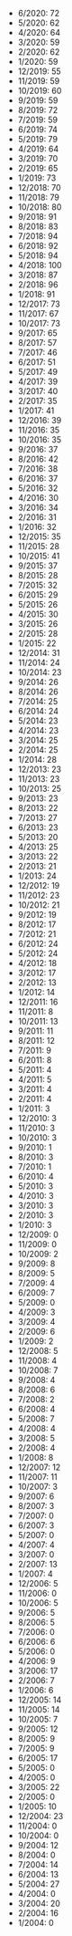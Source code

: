 *  6/2020: 72
*  5/2020: 62
*  4/2020: 64
*  3/2020: 59
*  2/2020: 62
*  1/2020: 59
*  12/2019: 55
*  11/2019: 59
*  10/2019: 60
*  9/2019: 59
*  8/2019: 72
*  7/2019: 59
*  6/2019: 74
*  5/2019: 79
*  4/2019: 64
*  3/2019: 70
*  2/2019: 65
*  1/2019: 73
*  12/2018: 70
*  11/2018: 79
*  10/2018: 80
*  9/2018: 91
*  8/2018: 83
*  7/2018: 94
*  6/2018: 92
*  5/2018: 94
*  4/2018: 100
*  3/2018: 87
*  2/2018: 96
*  1/2018: 91
*  12/2017: 73
*  11/2017: 67
*  10/2017: 73
*  9/2017: 65
*  8/2017: 57
*  7/2017: 46
*  6/2017: 51
*  5/2017: 49
*  4/2017: 39
*  3/2017: 40
*  2/2017: 35
*  1/2017: 41
*  12/2016: 39
*  11/2016: 35
*  10/2016: 35
*  9/2016: 37
*  8/2016: 42
*  7/2016: 38
*  6/2016: 37
*  5/2016: 32
*  4/2016: 30
*  3/2016: 34
*  2/2016: 31
*  1/2016: 32
*  12/2015: 35
*  11/2015: 28
*  10/2015: 41
*  9/2015: 37
*  8/2015: 28
*  7/2015: 32
*  6/2015: 29
*  5/2015: 26
*  4/2015: 30
*  3/2015: 26
*  2/2015: 28
*  1/2015: 22
*  12/2014: 31
*  11/2014: 24
*  10/2014: 23
*  9/2014: 26
*  8/2014: 26
*  7/2014: 25
*  6/2014: 24
*  5/2014: 23
*  4/2014: 23
*  3/2014: 25
*  2/2014: 25
*  1/2014: 28
*  12/2013: 23
*  11/2013: 23
*  10/2013: 25
*  9/2013: 23
*  8/2013: 22
*  7/2013: 27
*  6/2013: 23
*  5/2013: 20
*  4/2013: 25
*  3/2013: 22
*  2/2013: 21
*  1/2013: 24
*  12/2012: 19
*  11/2012: 23
*  10/2012: 21
*  9/2012: 19
*  8/2012: 17
*  7/2012: 21
*  6/2012: 24
*  5/2012: 24
*  4/2012: 18
*  3/2012: 17
*  2/2012: 13
*  1/2012: 14
*  12/2011: 16
*  11/2011: 8
*  10/2011: 13
*  9/2011: 11
*  8/2011: 12
*  7/2011: 9
*  6/2011: 8
*  5/2011: 4
*  4/2011: 5
*  3/2011: 4
*  2/2011: 4
*  1/2011: 3
*  12/2010: 3
*  11/2010: 3
*  10/2010: 3
*  9/2010: 1
*  8/2010: 3
*  7/2010: 1
*  6/2010: 4
*  5/2010: 3
*  4/2010: 3
*  3/2010: 3
*  2/2010: 3
*  1/2010: 3
*  12/2009: 0
*  11/2009: 0
*  10/2009: 2
*  9/2009: 8
*  8/2009: 5
*  7/2009: 4
*  6/2009: 7
*  5/2009: 0
*  4/2009: 3
*  3/2009: 4
*  2/2009: 6
*  1/2009: 2
*  12/2008: 5
*  11/2008: 4
*  10/2008: 7
*  9/2008: 4
*  8/2008: 6
*  7/2008: 2
*  6/2008: 4
*  5/2008: 7
*  4/2008: 4
*  3/2008: 5
*  2/2008: 4
*  1/2008: 8
*  12/2007: 12
*  11/2007: 11
*  10/2007: 3
*  9/2007: 6
*  8/2007: 3
*  7/2007: 0
*  6/2007: 3
*  5/2007: 0
*  4/2007: 4
*  3/2007: 0
*  2/2007: 13
*  1/2007: 4
*  12/2006: 5
*  11/2006: 0
*  10/2006: 5
*  9/2006: 5
*  8/2006: 5
*  7/2006: 0
*  6/2006: 6
*  5/2006: 0
*  4/2006: 9
*  3/2006: 17
*  2/2006: 7
*  1/2006: 6
*  12/2005: 14
*  11/2005: 14
*  10/2005: 7
*  9/2005: 12
*  8/2005: 9
*  7/2005: 9
*  6/2005: 17
*  5/2005: 0
*  4/2005: 0
*  3/2005: 22
*  2/2005: 0
*  1/2005: 10
*  12/2004: 23
*  11/2004: 0
*  10/2004: 0
*  9/2004: 12
*  8/2004: 0
*  7/2004: 14
*  6/2004: 13
*  5/2004: 27
*  4/2004: 0
*  3/2004: 20
*  2/2004: 16
*  1/2004: 0